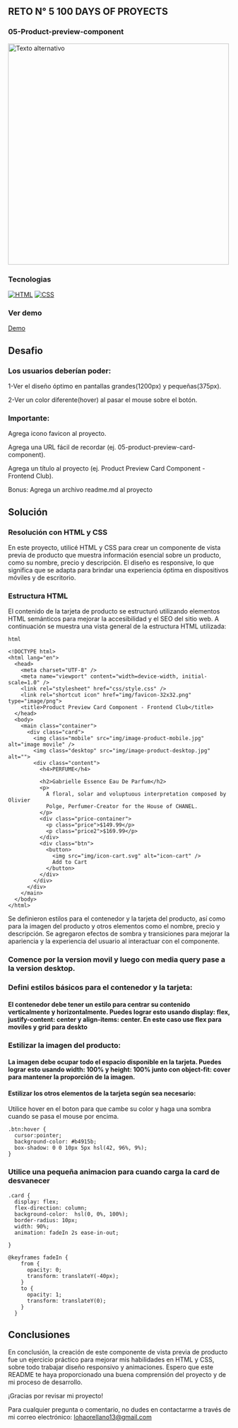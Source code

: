 ## RETO N° 5 100 DAYS OF PROYECTS 

### 05-Product-preview-component

<img src="https://cdn.hashnode.com/res/hashnode/image/upload/v1714102372849/888eb053-01d6-4b94-a718-19fb72eeaa0f.jpeg?auto=compress,format&format=webp" alt="Texto alternativo" width="500"/>

### Tecnologias
[![HTML](https://img.shields.io/badge/HTML5-orange?style=flat&logo=html5)](https://developer.mozilla.org/en-US/docs/Web/Guide/HTML/HTML5)
[![CSS](https://img.shields.io/badge/CSS3-blue?style=flat&logo=css3)](https://developer.mozilla.org/en-US/docs/Web/CSS)

### Ver demo

[Demo](https://lohanao.github.io/-05-product-preview-card-component/)

## Desafio
### Los usuarios deberían poder:

1-Ver el diseño óptimo en pantallas grandes(1200px) y pequeñas(375px).

2-Ver un color diferente(hover) al pasar el mouse sobre el botón.

### Importante:

Agrega icono favicon al proyecto.

Agrega una URL fácil de recordar (ej. 05-product-preview-card-component).

Agrega un título al proyecto (ej. Product Preview Card Component - Frontend Club).

Bonus: Agrega un archivo readme.md al proyecto

## Solución
### Resolución con HTML y CSS
En este proyecto, utilicé HTML y CSS para crear un componente de vista previa de producto que muestra información esencial sobre un producto, como su nombre, precio y descripción. El diseño es responsive, lo que significa que se adapta para brindar una experiencia óptima en dispositivos móviles y de escritorio.

### Estructura HTML
El contenido de la tarjeta de producto se estructuró utilizando elementos HTML semánticos para mejorar la accesibilidad y el SEO del sitio web. A continuación se muestra una vista general de la estructura HTML utilizada:

```
html

<!DOCTYPE html>
<html lang="en">
  <head>
    <meta charset="UTF-8" />
    <meta name="viewport" content="width=device-width, initial-scale=1.0" />
    <link rel="stylesheet" href="css/style.css" />
    <link rel="shortcut icon" href="img/favicon-32x32.png" type="image/png">
    <title>Product Preview Card Component - Frontend Club</title>
  </head>
  <body>
    <main class="container">
      <div class="card">
        <img class="mobile" src="img/image-product-mobile.jpg" alt="image movile" />
        <img class="desktop" src="img/image-product-desktop.jpg" alt="">
        <div class="content">
          <h4>PERFUME</h4>

          <h2>Gabrielle Essence Eau De Parfum</h2>
          <p>
            A floral, solar and voluptuous interpretation composed by Olivier
            Polge, Perfumer-Creator for the House of CHANEL.
          </p>
          <div class="price-container">
            <p class="price">$149.99</p>
            <p class="price2">$169.99</p>
          </div>
          <div class="btn">
            <button>
              <img src="img/icon-cart.svg" alt="icon-cart" />
              Add to Cart
            </button>
          </div>
        </div>
      </div>
    </main>
  </body>
</html>

```


Se definieron estilos para el contenedor y la tarjeta del producto, así como para la imagen del producto
y otros elementos como el nombre, precio y descripción. Se agregaron efectos de sombra y
transiciones para mejorar la apariencia y la experiencia del usuario al interactuar con el componente.
### Comence por la version movil y luego con media query pase a la version desktop.
### Defini estilos básicos para el contenedor y la tarjeta:
#### El contenedor debe tener un estilo para centrar su contenido verticalmente y horizontalmente. Puedes lograr esto usando display: flex, justify-content: center y align-items: center. En este caso use flex para moviles y grid para deskto
### Estilizar la imagen del producto:
#### La imagen debe ocupar todo el espacio disponible en la tarjeta. Puedes lograr esto usando width: 100% y height: 100% junto con object-fit: cover para mantener la proporción de la imagen.
#### Estilizar los otros elementos de la tarjeta según sea necesario:
Utilice hover en el boton para que cambe su color y haga una sombra cuando se pasa el mouse por encima.
```
.btn:hover {
  cursor:pointer;
  background-color: #b4915b;
  box-shadow: 0 0 10px 5px hsl(42, 96%, 9%);
}

```
### Utilice una pequeña animacion para cuando carga la card de desvanecer
```
.card {
  display: flex;
  flex-direction: column;
  background-color:  hsl(0, 0%, 100%);
  border-radius: 10px;
  width: 90%;
  animation: fadeIn 2s ease-in-out;

}

@keyframes fadeIn {
    from {
      opacity: 0;
      transform: translateY(-40px);
    }
    to {
      opacity: 1;
      transform: translateY(0);
    }
  }
```
## Conclusiones
En conclusión, la creación de este componente de vista previa de producto fue un ejercicio práctico para mejorar mis habilidades en HTML y CSS, sobre todo trabajar diseño responsivo y animaciones. Espero que este README te haya proporcionado una buena comprensión del proyecto y de mi proceso de desarrollo.

¡Gracias por revisar mi proyecto!

Para cualquier pregunta o comentario, no dudes en contactarme a través de mi correo electrónico: lohaorellano13@gmail.com
